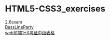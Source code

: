# HTML5-CSS3_exercises

[2.6exam](2.6exam2/index.html)  
[BassLineParty](BassLineParty/index.html)  
[web前端1+X考证中级表格](web前端1+X考证中级表格/index.html)  